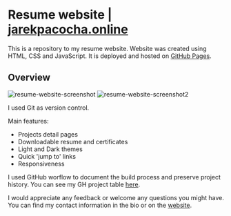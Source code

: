 # Resume website | <a href="https://jarekpacocha.online" target="_blank">jarekpacocha.online</a>
This is a repository to my resume website. Website was created using HTML, CSS and JavaScript. It is deployed and hosted on <a href="https://pages.github.com" target="_blank">GitHub Pages</a>.

## Overview

![resume-website-screenshot](https://jarekpacocha.online/assets/images/resume-website-screenshot.png)
![resume-website-screenshot2](https://jarekpacocha.online/assets/images/resume-website-screenshot2.png)

I used Git as version control.

Main features:

* Projects detail pages
* Downloadable resume and certificates
* Light and Dark themes
* Quick 'jump to' links
* Responsiveness

I used GitHub worflow to document the build process and preserve project history. You can see my GH project table <a href="https://github.com/users/jarek-pacocha/projects/3" target="_blank">here</a>.

I would appreciate any feedback or welcome any questions you might have. You can find my contact information in the bio or on the <a href="https://jarekpacocha.online/" target="_blank">website</a>.

